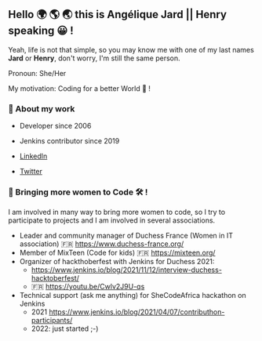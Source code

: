 ## Hello 🌍 🌎 🌏 this is Angélique Jard || Henry speaking 😀 !

Yeah, life is not that simple, so you may know me with one of my last names **Jard** or **Henry**, don't worry, I'm still the same person.

Pronoun: She/Her

My motivation: Coding for a better World 💖 !

### 💼 About my work

- Developer since 2006
- Jenkins contributor since 2019

- [LinkedIn](https://www.linkedin.com/in/angelique-henry/)
- [Twitter](https://twitter.com/aHenryJard)

### 🦄 Bringing more women to Code 🛠️ ! 

I am involved in many way to bring more women to code, so I try to participate to projects and I am involved in several associations.
* Leader and community manager of Duchess France (Women in IT association) 🇫🇷 https://www.duchess-france.org/
* Member of MixTeen (Code for kids) 🇫🇷 https://mixteen.org/
* Organizer of hackthoberfest with Jenkins for Duchess 2021:
  * https://www.jenkins.io/blog/2021/11/12/interview-duchess-hacktoberfest/
  * 🇫🇷 https://youtu.be/Cwlv2J9U-qs
* Technical support (ask me anything) for SheCodeAfrica hackathon on Jenkins
  * 2021 https://www.jenkins.io/blog/2021/04/07/contributhon-participants/
  * 2022: just started ;-)
